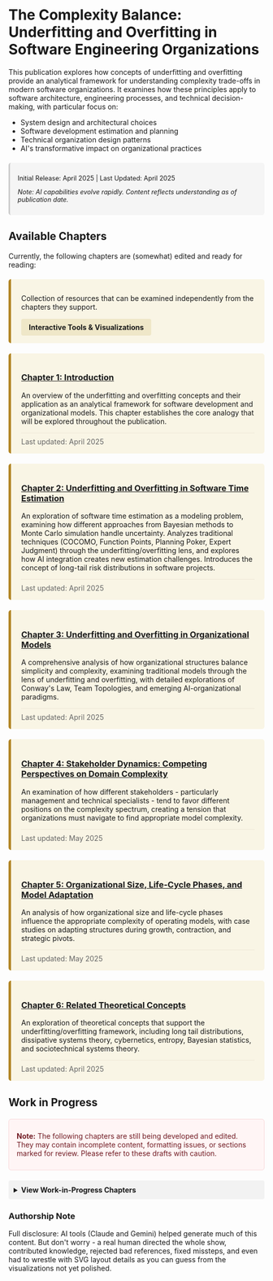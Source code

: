 # The Complexity Balance: Underfitting and Overfitting in Software Engineering Organizations

This publication explores how concepts of underfitting and overfitting provide an analytical framework for understanding complexity trade-offs in modern software organizations. It examines how these principles apply to software architecture, engineering processes, and technical decision-making, with particular focus on:

- System design and architectural choices
- Software development estimation and planning
- Technical organization design patterns
- AI's transformative impact on organizational practices

<div class="publication-info">
  <p>Initial Release: April 2025 | Last Updated: April 2025</p>
  <p><em>Note: AI capabilities evolve rapidly. Content reflects understanding as of publication date.</em></p>
</div>

## Available Chapters

Currently, the following chapters are (somewhat) edited and ready for reading:

<div class="completed-chapter">
  <p>Collection of resources that can be examined independently from the chapters they support.</p>
  <div class="chapter-tools">
    <a href="visualizations.html" class="tool-link">Interactive Tools & Visualizations</a>
  </div>
</div>  

<div class="completed-chapter">
  <h3><a href="chapters/01-introduction.html">Chapter 1: Introduction</a></h3>
  <p>An overview of the underfitting and overfitting concepts and their application as an analytical framework for software development and organizational models. This chapter establishes the core analogy that will be explored throughout the publication.</p>
  <div class="chapter-metadata">
    <span class="chapter-date">Last updated: April 2025</span>
  </div>
</div>

<div class="completed-chapter">
  <h3><a href="chapters/02-software-time-estimation.html">Chapter 2: Underfitting and Overfitting in Software Time Estimation</a></h3>
  <p>An exploration of software time estimation as a modeling problem, examining how different approaches from Bayesian methods to Monte Carlo simulation handle uncertainty. Analyzes traditional techniques (COCOMO, Function Points, Planning Poker, Expert Judgment) through the underfitting/overfitting lens, and explores how AI integration creates new estimation challenges. Introduces the concept of long-tail risk distributions in software projects.</p>
  <div class="chapter-metadata">
    <span class="chapter-date">Last updated: April 2025</span>
  </div>
</div>

<div class="completed-chapter">
  <h3><a href="chapters/03-organizational-models.html">Chapter 3: Underfitting and Overfitting in Organizational Models</a></h3>
  <p>A comprehensive analysis of how organizational structures balance simplicity and complexity, examining traditional models through the lens of underfitting and overfitting, with detailed explorations of Conway's Law, Team Topologies, and emerging AI-organizational paradigms.</p>
  <div class="chapter-metadata">
    <span class="chapter-date">Last updated: April 2025</span>
  </div>
</div>

<div class="completed-chapter">
  <h3><a href="chapters/04-stakeholder-preferences.html">Chapter 4: Stakeholder Dynamics: Competing Perspectives on Domain Complexity</a></h3>
  <p>An examination of how different stakeholders - particularly management and technical specialists - tend to favor different positions on the complexity spectrum, creating a tension that organizations must navigate to find appropriate model complexity.</p>
  <div class="chapter-metadata">
    <span class="chapter-date">Last updated: May 2025</span>
  </div>
</div>

<div class="completed-chapter">
  <h3><a href="chapters/05-organizational-size-influence.html">Chapter 5: Organizational Size, Life-Cycle Phases, and Model Adaptation</a></h3>
  <p>An analysis of how organizational size and life-cycle phases influence the appropriate complexity of operating models, with case studies on adapting structures during growth, contraction, and strategic pivots.</p>
  <div class="chapter-metadata">
    <span class="chapter-date">Last updated: May 2025</span>
  </div>
</div>

<div class="completed-chapter">
  <h3><a href="chapters/06-theoretical-concepts.html">Chapter 6: Related Theoretical Concepts</a></h3>
  <p>An exploration of theoretical concepts that support the underfitting/overfitting framework, including long tail distributions, dissipative systems theory, cybernetics, entropy, Bayesian statistics, and sociotechnical systems theory.</p>
  <div class="chapter-metadata">
    <span class="chapter-date">Last updated: April 2025</span>
  </div>
</div>


## Work in Progress

<div class="wip-notice">
  <p><strong>Note:</strong> The following chapters are still being developed and edited. They may contain incomplete content, formatting issues, or sections marked for review. Please refer to these drafts with caution.</p>
</div>

<div class="wip-chapters">
  <details>
    <summary>View Work-in-Progress Chapters</summary>
    <ul>

      <li><a href="chapters/07-medical-systems-case.html">Chapter 7: Medical Systems Case</a> (Draft)</li>
      <li><a href="chapters/08-ai-organizational-impact.html">Chapter 8: AI Organizational Impact</a> (Draft)</li>
      <li><a href="chapters/09-ai-people-theory-practice.html">Chapter 9: AI: Theory and Practice</a> (Draft)</li>
      <li><a href="chapters/10-conclusion.html">Chapter 10: Conclusion</a> (Draft)</li>
    </ul>
  </details>
</div>

### Authorship Note

Full disclosure: AI tools (Claude and Gemini) helped generate much of this content. But don't worry - a real human directed the whole show, contributed knowledge, rejected bad references, fixed missteps, and even had to wrestle with SVG layout details as you can guess from the visualizations not yet polished.

<style>
.publication-info {
  background-color: #f5f5f5;
  padding: 10px 15px;
  border-radius: 5px;
  margin: 20px 0;
  font-size: 0.9em;
  border-left: 3px solid #ccc;
}

.completed-chapter {
  background-color: #f9f5e5;
  border-left: 5px solid #b38728;
  padding: 15px 20px;
  margin: 20px 0;
  border-radius: 5px;
}

.chapter-tools {
  margin-top: 15px;
}

.tool-link {
  display: inline-block;
  padding: 8px 15px;
  background-color: #efe7c8;
  border-radius: 4px;
  text-decoration: none;
  font-weight: bold;
}

.chapter-metadata {
  margin-top: 12px;
  font-size: 14px;
  color: #666;
  border-top: 1px dotted #e3dac9;
  padding-top: 8px;
}

.wip-notice {
  background-color: #fff5f5;
  border: 1px solid #f8d7da;
  border-radius: 5px;
  padding: 10px 15px;
  margin: 20px 0;
  color: #721c24;
}

.wip-chapters {
  margin: 20px 0;
}

.wip-chapters summary {
  cursor: pointer;
  padding: 10px;
  background-color: #f2f2f2;
  border-radius: 4px;
  font-weight: bold;
}

.wip-chapters ul {
  padding-left: 20px;
  margin-top: 10px;
}

.wip-chapters li {
  margin-bottom: 5px;
}
</style> 
